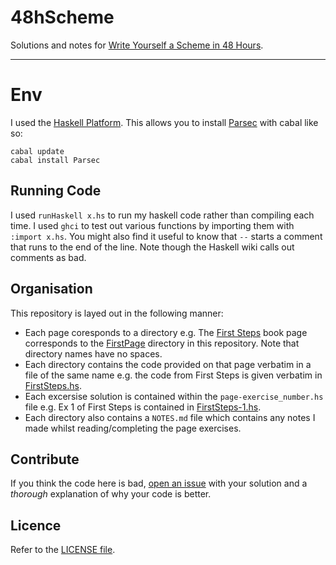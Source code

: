 # 48hScheme

Solutions and notes for [Write Yourself a Scheme in 48 Hours](http://en.wikibooks.org/wiki/Write_Yourself_a_Scheme_in_48_Hours).

---

# Env

I used the [Haskell Platform](http://www.haskell.org/platform/). This allows you to install [Parsec](http://legacy.cs.uu.nl/daan/download/parsec/parsec.html) with cabal like so:

```
cabal update
cabal install Parsec
```

## Running Code

I used `runHaskell x.hs` to run my haskell code rather than compiling each time. I used `ghci` to test out various functions by importing them with `:import x.hs`. You might also find it useful to know that `--` starts a comment that runs to the end of the line. Note though the Haskell wiki calls out comments as bad.

##  Organisation

This repository is layed out in the following manner:

+ Each page coresponds to a directory e.g. The [First Steps](http://en.wikibooks.org/wiki/Write_Yourself_a_Scheme_in_48_Hours/First_Steps#Presentation) book page corresponds to the [FirstPage](https://github.com/jake5991/48hScheme/tree/master/FirstSteps) directory in this repository. Note that directory names have no spaces.
+ Each directory contains the code provided on that page verbatim in a file of the same name e.g. the code from First Steps is given verbatim in [FirstSteps.hs](https://github.com/jake5991/48hScheme/blob/master/FirstSteps/FirstSteps.hs).
+ Each excersise solution is contained within the `page-exercise_number.hs` file e.g. Ex 1 of First Steps is contained in [FirstSteps-1.hs](https://github.com/jake5991/48hScheme/blob/master/FirstSteps/FirstSteps-1.hs).
+ Each directory also contains a `NOTES.md` file which contains any notes I made whilst reading/completing the page exercises.

## Contribute

If you think the code here is bad, [open an issue](https://github.com/jake5991/48hScheme/issues) with your solution and a _thorough_ explanation of why your code is better.

## Licence

Refer to the [LICENSE file](https://github.com/jake5991/48hScheme/blob/master/LICENSE).
